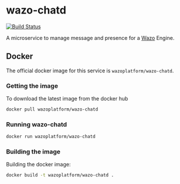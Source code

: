 # wazo-chatd

[![Build Status](https://jenkins.wazo.community/buildStatus/icon?job=wazo-chatd)](https://jenkins.wazo.community/job/wazo-chatd)

A microservice to manage message and presence for a [Wazo](http://wazo.community) Engine.

## Docker

The official docker image for this service is `wazoplatform/wazo-chatd`.

### Getting the image

To download the latest image from the docker hub

```sh
docker pull wazoplatform/wazo-chatd
```

### Running wazo-chatd

```sh
docker run wazoplatform/wazo-chatd
```

### Building the image

Building the docker image:

```sh
docker build -t wazoplatform/wazo-chatd .
```


